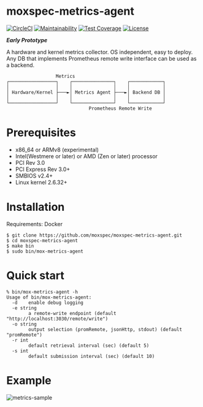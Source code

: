 moxspec-metrics-agent
===

[![CircleCI](https://circleci.com/gh/moxspec/moxspec-metrics-agent.svg?style=shield&circle-token=951127200cfb6aaa6c85939e7344aba39b888bb7)](https://circleci.com/gh/moxspec/moxspec-metrics-agent)
[![Maintainability](https://api.codeclimate.com/v1/badges/aedbc4adcc2ffe91cea1/maintainability)](https://codeclimate.com/github/moxspec/moxspec-metrics-agent/maintainability)
[![Test Coverage](https://api.codeclimate.com/v1/badges/aedbc4adcc2ffe91cea1/test_coverage)](https://codeclimate.com/github/moxspec/moxspec-metrics-agent/test_coverage)
[![License](https://img.shields.io/badge/License-Apache%202.0-blue.svg)](https://opensource.org/licenses/Apache-2.0)

***Early Prototype***

A hardware and kernel metrics collector. OS independent, easy to deploy.   
Any DB that implements Prometheus remote write interface can be used as a backend.

```
                  Metrics
┌─────────────────┐    ┌───────────────┐    ┌────────────┐
│                 │    │               │    │            │
│ Hardware/Kernel ├───►│ Metrics Agent ├───►│ Backend DB │
│                 │    │               │    │            │
└─────────────────┘    └───────────────┘    └────────────┘
                              Prometheus Remote Write
```

# Prerequisites

- x86_64 or ARMv8 (experimental)
- Intel(Westmere or later) or AMD (Zen or later) processor
- PCI Rev 3.0
- PCI Express Rev 3.0+
- SMBIOS v2.4+
- Linux kernel 2.6.32+

# Installation

Requirements: Docker
```
$ git clone https://github.com/moxspec/moxspec-metrics-agent.git
$ cd moxspec-metrics-agent
$ make bin
$ sudo bin/mox-metrics-agent
```

# Quick start

```
% bin/mox-metrics-agent -h
Usage of bin/mox-metrics-agent:
  -d    enable debug logging
  -e string
        a remote-write endpoint (default "http://localhost:3030/remote/write")
  -o string
        output selection (promRemote, jsonHttp, stdout) (default "promRemote")
  -r int
        default retrieval interval (sec) (default 5)
  -s int
        default submission interval (sec) (default 10)
```

# Example

<img alt="metrics-sample" src="https://user-images.githubusercontent.com/44848317/111316332-6797a900-8620-11eb-804e-758917d7fac2.png">



